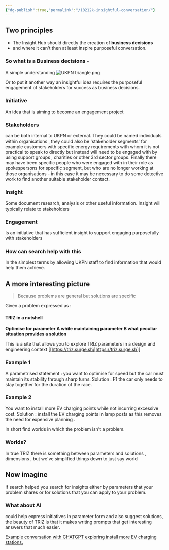 ```yaml
---
{"dg-publish":true,"permalink":"/10212k-insightful-conversation/"}
---
```



## Two principles

* The Insight Hub should directly the creation of  __business decisions__
* and where it can't then at least inspire purposeful conversation.



### So what is a Business decisions - 
A simple understanding
![UKPN triangle.png](/img/user/Excalidraw/UKPN%20triangle.png)

Or to put it another way an insightful idea requires the purposeful engagement of stakeholders for success as business decisions.

### Initiative
An idea that is aiming to become an engagement  project

### Stakeholders 
can be both internal to UKPN  or external. They could be named individuals within organisations , they could also be 'stakeholder segments' for example customers with specific energy requirements with whom it is not practical to speak to directly but instead will need to be engaged with by using support groups , charities or other 3rd sector groups. Finally there may have been specific people who were engaged with in their role as spokespersons for specific segment, but who are no longer working at those organisations - in this case it may be necessary to do some detective work  to find another suitable stakeholder contact.

### Insight
Some document research, analysis or other useful information. Insight will typically relate to stakeholders 

### Engagement

Is an initiative that has sufficient insight to support engaging purposefully with stakeholders

### How can search help with this

In the simplest terms by allowing UKPN staff to find  information that would help them achieve.

## A more interesting picture
>Because problems are general but solutions are specific

Given a problem expressed as :

#### TRIZ in a nutshell

__Optimise for parameter A while maintaining parameter B what peculiar situation provides a solution__

This is a site that allows you to explore TRIZ parameters in a design and engineering context
[[https://triz.surge.sh\|https://triz.surge.sh]]


### Example 1
A parametrised statement  : you want to optimise for speed but the car must maintain its stability through sharp turns. 
Solution : F1 the car only needs to stay together for the duration of the race. 

### Example 2
You want to install more EV charging points while not incurring excessive cost. 
Solution : install the EV charging points in lamp posts as this removes the need for expensive planning .

In short find worlds in which the problem isn't a problem. 

### Worlds?
In true TRIZ there is something between parameters and solutions , dimensions , but we've simplified things down to just say world 

## Now imagine

If search helped you search for insights either by parameters that your problem shares or for solutions that you can apply to your problem. 

### What about AI
could help express initiatives in parameter form and also suggest solutions, the beauty of TRIZ is that it makes writing prompts that get interesting answers that much easier.


[Example conversation with CHATGPT exploring install more EV charging stations.](https://chat.openai.com/share/fa6dd54d-e18f-4624-aecf-11754de8aa16)
